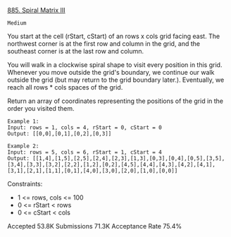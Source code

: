 [885. Spiral Matrix III](https://leetcode.com/problems/spiral-matrix-iii/)

`Medium`

You start at the cell (rStart, cStart) of an rows x cols grid facing east. The northwest corner is at the first row and column in the grid, and the southeast corner is at the last row and column.

You will walk in a clockwise spiral shape to visit every position in this grid. Whenever you move outside the grid's boundary, we continue our walk outside the grid (but may return to the grid boundary later.). Eventually, we reach all rows * cols spaces of the grid.

Return an array of coordinates representing the positions of the grid in the order you visited them.

```
Example 1:
Input: rows = 1, cols = 4, rStart = 0, cStart = 0
Output: [[0,0],[0,1],[0,2],[0,3]]

Example 2:
Input: rows = 5, cols = 6, rStart = 1, cStart = 4
Output: [[1,4],[1,5],[2,5],[2,4],[2,3],[1,3],[0,3],[0,4],[0,5],[3,5],[3,4],[3,3],[3,2],[2,2],[1,2],[0,2],[4,5],[4,4],[4,3],[4,2],[4,1],[3,1],[2,1],[1,1],[0,1],[4,0],[3,0],[2,0],[1,0],[0,0]]
``` 

Constraints:

- 1 <= rows, cols <= 100
- 0 <= rStart < rows
- 0 <= cStart < cols

Accepted
53.8K
Submissions
71.3K
Acceptance Rate
75.4%
